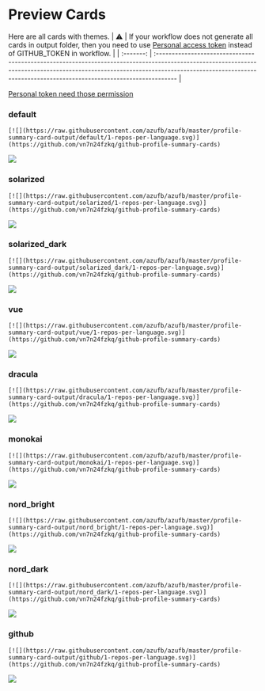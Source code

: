 
# Preview Cards

Here are all cards with themes.
| :warning: | If your workflow does not generate all cards in output folder, then you need to use [Personal access token](https://docs.github.com/en/actions/configuring-and-managing-workflows/creating-and-storing-encrypted-secrets) instead of GITHUB_TOKEN in workflow. |
| :-------: | :------------------------------------------------------------------------------------------------------------------------------------------------------------------------------------------------------------------------------------------------ |

[Personal token need those permission](https://github.com/vn7n24fzkq/github-profile-summary-cards/wiki/Personal-access-token-permissions)


### default


```
[![](https://raw.githubusercontent.com/azufb/azufb/master/profile-summary-card-output/default/1-repos-per-language.svg)](https://github.com/vn7n24fzkq/github-profile-summary-cards)
```
![](https://raw.githubusercontent.com/azufb/azufb/master/profile-summary-card-output/default/1-repos-per-language.svg)


### solarized


```
[![](https://raw.githubusercontent.com/azufb/azufb/master/profile-summary-card-output/solarized/1-repos-per-language.svg)](https://github.com/vn7n24fzkq/github-profile-summary-cards)
```
![](https://raw.githubusercontent.com/azufb/azufb/master/profile-summary-card-output/solarized/1-repos-per-language.svg)


### solarized_dark


```
[![](https://raw.githubusercontent.com/azufb/azufb/master/profile-summary-card-output/solarized_dark/1-repos-per-language.svg)](https://github.com/vn7n24fzkq/github-profile-summary-cards)
```
![](https://raw.githubusercontent.com/azufb/azufb/master/profile-summary-card-output/solarized_dark/1-repos-per-language.svg)


### vue


```
[![](https://raw.githubusercontent.com/azufb/azufb/master/profile-summary-card-output/vue/1-repos-per-language.svg)](https://github.com/vn7n24fzkq/github-profile-summary-cards)
```
![](https://raw.githubusercontent.com/azufb/azufb/master/profile-summary-card-output/vue/1-repos-per-language.svg)


### dracula


```
[![](https://raw.githubusercontent.com/azufb/azufb/master/profile-summary-card-output/dracula/1-repos-per-language.svg)](https://github.com/vn7n24fzkq/github-profile-summary-cards)
```
![](https://raw.githubusercontent.com/azufb/azufb/master/profile-summary-card-output/dracula/1-repos-per-language.svg)


### monokai


```
[![](https://raw.githubusercontent.com/azufb/azufb/master/profile-summary-card-output/monokai/1-repos-per-language.svg)](https://github.com/vn7n24fzkq/github-profile-summary-cards)
```
![](https://raw.githubusercontent.com/azufb/azufb/master/profile-summary-card-output/monokai/1-repos-per-language.svg)


### nord_bright


```
[![](https://raw.githubusercontent.com/azufb/azufb/master/profile-summary-card-output/nord_bright/1-repos-per-language.svg)](https://github.com/vn7n24fzkq/github-profile-summary-cards)
```
![](https://raw.githubusercontent.com/azufb/azufb/master/profile-summary-card-output/nord_bright/1-repos-per-language.svg)


### nord_dark


```
[![](https://raw.githubusercontent.com/azufb/azufb/master/profile-summary-card-output/nord_dark/1-repos-per-language.svg)](https://github.com/vn7n24fzkq/github-profile-summary-cards)
```
![](https://raw.githubusercontent.com/azufb/azufb/master/profile-summary-card-output/nord_dark/1-repos-per-language.svg)


### github


```
[![](https://raw.githubusercontent.com/azufb/azufb/master/profile-summary-card-output/github/1-repos-per-language.svg)](https://github.com/vn7n24fzkq/github-profile-summary-cards)
```
![](https://raw.githubusercontent.com/azufb/azufb/master/profile-summary-card-output/github/1-repos-per-language.svg)


